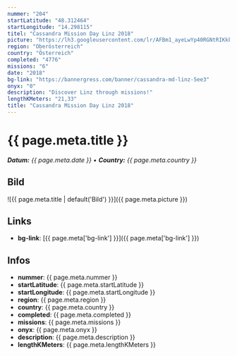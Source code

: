 ```yaml
---
nummer: "204"
startLatitude: "48.312464"
startLongitude: "14.298115"
titel: "Cassandra Mission Day Linz 2018"
picture: "https://lh3.googleusercontent.com/lr/AFBm1_ayeLwYp40RGNtRIKkknaUBWuh8-lQGElZ4699PeDuSgnntNEc64xadwXJxUHAAG7axgERXvqUXSWa2OlPCu0pkN8bKMoFNLoY24IUBAsdbK1gzELTHCj_UC0KsF5avz1bphRGYAH9HwCliWbix2F9KXsabnbtMEsQePNEapGA9W4EgEVOMz_zVOmTQu1vHiNT3ai7B1w1Cpo2I8Kk3AS10tDYL1MafRt6UoWQMlTEp4tKYQnUEbgAIOssuh7GflFdANVYwO7O6FoK1j81qQB-jMpRwU_GfXisXa3nCkFROOz5f4EgCnxh_siDHssJeTwbHYWXtgaJ1umOPnTrXbRUcSTu0Lxsv2DqPuoks8ZkhGdiW0sJmIxsi4UBxfDr1q9qhEb94V2Qw644AUpBhRqYy0n8eJr4BpIrrjGs-S-bgihvzm0aJOBoHkUtgDMZSikINX8gTf-VJoqUU9skBt1FItxRNCRYTTI8YDRnFXJwtSgJQ-ZmuowhgilQfLCBFBcOGNJhnpNPcfh1v-I4D8RN_-Xb76HusGVX_Ckp1fa7Ym1MTXhImVnPMOWuYrMzHaNp0MWH4fLcoaLMSOp48cDhrD-PMYkwPsEPIOEz-6LGCNXEcx7yrcjB5uLnbHEK28gabNSaw8A0ogJZYSEi6ra4NxuHO3avxO4izwqGTCEsyOVDqCzDdo8WEV9EAI9DJ_yKokGQy9kg37B9cLJvZuvsWDHY9LIU7LsMYxjoyLj5pg5VgfK5mC7vn-jjjeP8oU0V8IglN7BxjqYpVaEbxq-X2hLgE9RvxQrWAXHi4isPZ7n9st0pbR8nT-Jlr1ZfilwkILGAHIIVP1x4JyRvQUbnoWRZxpe4"
region: "Oberösterreich"
country: "Österreich"
completed: "4776"
missions: "6"
date: "2018"
bg-link: "https://bannergress.com/banner/cassandra-md-linz-5ee3"
onyx: "0"
description: "Discover Linz through missions!"
lengthKMeters: "21,33"
title: "Cassandra Mission Day Linz 2018"
---
```


# {{ page.meta.title }}
_**Datum:** {{ page.meta.date }} • **Country:** {{ page.meta.country }}_

## Bild
![{{ page.meta.title | default('Bild') }}]({{ page.meta.picture }})

## Links
- **bg-link**: [{{ page.meta['bg-link'] }}]({{ page.meta['bg-link'] }})

## Infos
- **nummer**: {{ page.meta.nummer }}
- **startLatitude**: {{ page.meta.startLatitude }}
- **startLongitude**: {{ page.meta.startLongitude }}
- **region**: {{ page.meta.region }}
- **country**: {{ page.meta.country }}
- **completed**: {{ page.meta.completed }}
- **missions**: {{ page.meta.missions }}
- **onyx**: {{ page.meta.onyx }}
- **description**: {{ page.meta.description }}
- **lengthKMeters**: {{ page.meta.lengthKMeters }}

